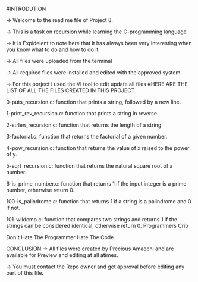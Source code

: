 #INTRODUTION

-> Welcome to the read me file of Project 8.

-> This is a task on recursion while learning the C-programming language

-> It is Expideient to note here that it has always been very interesting when you know what to do and how to do it.

-> All files were uploaded from the terminal

-> All required files were installed and edited with the approved system

-> For this porject i used the VI tool to edit update all files
#HERE ARE THE LIST OF ALL THE FILES CREATED IN THIS PROJECT

0-puts_recursion.c: function that prints a string, followed by a new line.

1-print_rev_recursion.c: function that prints a string in reverse.

2-strlen_recursion.c:  function that returns the length of a string.

3-factorial.c: function that returns the factorial of a given number.

4-pow_recursion.c: function that returns the value of x raised to the power of y.

5-sqrt_recursion.c:  function that returns the natural square root of a number.

6-is_prime_number.c: function that returns 1 if the input integer is a prime number, otherwise return 0.

100-is_palindrome.c: function that returns 1 if a string is a palindrome and 0 if not.

101-wildcmp.c: function that compares two strings and returns 1 if the strings can be considered identical, otherwise return 0.
Programmers Crib

Don't Hate The Programmer Hate The Code

CONCLUSION
-> All files were created by Precious Amaechi and are available for Preview and editing at all atimes.

-> You must contact the Repo owner and get approval before editing any part of this file.
